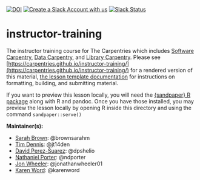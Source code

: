 [![DOI](https://zenodo.org/badge/26726478.svg)](https://zenodo.org/badge/latestdoi/26726478)
[![Create a Slack Account with us](https://img.shields.io/badge/Create_Slack_Account-The_Carpentries-071159.svg)](https://swc-slack-invite.herokuapp.com/)
[![Slack Status](https://img.shields.io/badge/Slack_Channel-instructor--training-E01563.svg)](https://swcarpentry.slack.com/messages/C0CP2ERHA)

# instructor-training

The instructor training course for The Carpentries which includes [Software Carpentry][swc-site], [Data Carpentry][dc-site], and [Library Carpentry][lc-site].
Please see [https://carpentries.github.io/instructor-training/](https://carpentries.github.io/instructor-training/) for a rendered version of this material,
[the lesson template documentation][lesson-doc]
for instructions on formatting, building, and submitting material. 

If you want to preview this lesson locally, you will need the [{sandpaper} R package](https://carpentries.github.io/sandpaper-docs/#setup) along with R and pandoc. Once you have those installed, you may preview the lesson locally by opening R inside this directory and using the command `sandpaper::serve()`

**Maintainer(s):**

- [Sarah Brown][brown_sarah]: @brownsarahm
- [Tim Dennis][dennis_tim]: @jt14den
- [David Perez-Suarez][perez-suarez_david]: @dpshelio
- [Nathaniel Porter][porter-nathaniel]: @ndporter
- [Jon Wheeler][wheeler_jon]: @jonathanwheeler01
- [Karen Word][word_karen]: @karenword

[swc-site]: http://software-carpentry.org
[dc-site]: http://datacarpentry.org
[lc-site]: https://librarycarpentry.org
[lesson-doc]: https://carpentries.github.io/sandpaper-docs
[brown_sarah]: https://carpentries.org/instructors/#brownsarahm
[dennis_tim]: https://carpentries.org/instructors/#jt14den
[perez-suarez_david]: https://carpentries.org/instructors/#dpshelio
[porter-nathaniel]: https://carpentries.org/instructors/#ndporter
[wheeler_jon]: https://carpentries.org/instructors/#jonathanwheeler01
[word_karen]: https://carpentries.org/team/



